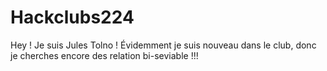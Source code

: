 # Hackclubs224
Hey ! Je suis Jules Tolno ! Évidemment je suis nouveau dans le club, donc je cherches encore des relation bi-seviable !!!
